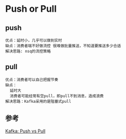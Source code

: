 # Push or Pull

## push
```text
优点：延时小，几乎可以做到实时
缺点：消费者端不好做流控 很难做批量推送，不知道要推送多少合适
解决思路: nsq的流控策略
```

## pull
```text
优点：消费者可以自己把握节奏
缺点：
  延时大
  消费者可能经常有空pull，即pull不到消息，造成浪费
解决思路：Kafka采用的是阻塞式pull
```

## 参考 
[Kafka: Push vs Pull](https://kafka.apache.org/documentation/#design_pull)

